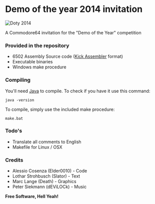 # Demo of the year 2014 invitation

![Doty 2014](http://www.elder0010.com/uploads/screenshots/doty2014.png "Doty 2014")

A Commodore64 invitation for the "Demo of the Year" competition

### Provided in the repository
- 6502 Assembly Source code ([Kick Assembler] format)
- Executable binaries
- Windows make procedure

### Compiling

You'll need [Java] to compile. To check if you have it use this command:
```
java -version
```
To compile, simply use the included make procedure:
```
make.bat
```

### Todo's
- Translate all comments to English
- Makefile for Linux / OSX

### Credits
- Alessio Cosenza (Elder0010) - Code
- Lothar Strohbusch (Slator) - Text
- Marc Lange (Death) - Graphics
- Peter Siekmann (dEViLOCk) - Music

**Free Software, Hell Yeah!**

[Kick Assembler]:http://www.theweb.dk/KickAssembler/Main.php
[Java]:http://java.com/en/download/index.jsp

